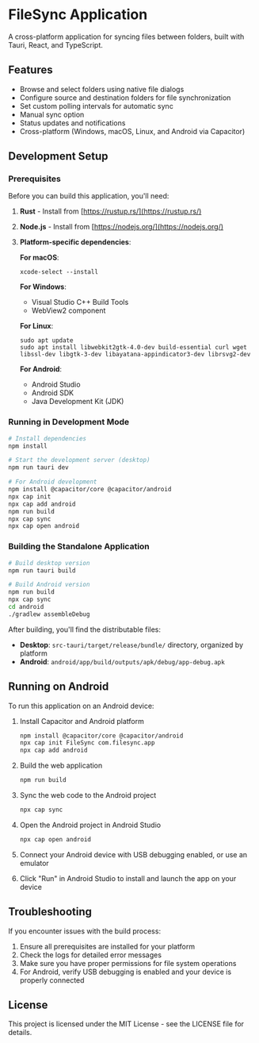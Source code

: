
# FileSync Application

A cross-platform application for syncing files between folders, built with Tauri, React, and TypeScript.

## Features

- Browse and select folders using native file dialogs
- Configure source and destination folders for file synchronization
- Set custom polling intervals for automatic sync
- Manual sync option
- Status updates and notifications
- Cross-platform (Windows, macOS, Linux, and Android via Capacitor)

## Development Setup

### Prerequisites

Before you can build this application, you'll need:

1. **Rust** - Install from [https://rustup.rs/](https://rustup.rs/)
2. **Node.js** - Install from [https://nodejs.org/](https://nodejs.org/)
3. **Platform-specific dependencies**:

   **For macOS**:
   ```
   xcode-select --install
   ```

   **For Windows**:
   - Visual Studio C++ Build Tools
   - WebView2 component

   **For Linux**:
   ```
   sudo apt update
   sudo apt install libwebkit2gtk-4.0-dev build-essential curl wget libssl-dev libgtk-3-dev libayatana-appindicator3-dev librsvg2-dev
   ```

   **For Android**:
   - Android Studio
   - Android SDK
   - Java Development Kit (JDK)

### Running in Development Mode

```bash
# Install dependencies
npm install

# Start the development server (desktop)
npm run tauri dev

# For Android development
npm install @capacitor/core @capacitor/android
npx cap init
npx cap add android
npm run build
npx cap sync
npx cap open android
```

### Building the Standalone Application

```bash
# Build desktop version
npm run tauri build

# Build Android version
npm run build
npx cap sync
cd android
./gradlew assembleDebug
```

After building, you'll find the distributable files:

- **Desktop**: `src-tauri/target/release/bundle/` directory, organized by platform
- **Android**: `android/app/build/outputs/apk/debug/app-debug.apk`

## Running on Android

To run this application on an Android device:

1. Install Capacitor and Android platform
   ```bash
   npm install @capacitor/core @capacitor/android
   npx cap init FileSync com.filesync.app
   npx cap add android
   ```

2. Build the web application
   ```bash
   npm run build
   ```

3. Sync the web code to the Android project
   ```bash
   npx cap sync
   ```

4. Open the Android project in Android Studio
   ```bash
   npx cap open android
   ```

5. Connect your Android device with USB debugging enabled, or use an emulator
6. Click "Run" in Android Studio to install and launch the app on your device

## Troubleshooting

If you encounter issues with the build process:

1. Ensure all prerequisites are installed for your platform
2. Check the logs for detailed error messages
3. Make sure you have proper permissions for file system operations
4. For Android, verify USB debugging is enabled and your device is properly connected

## License

This project is licensed under the MIT License - see the LICENSE file for details.
